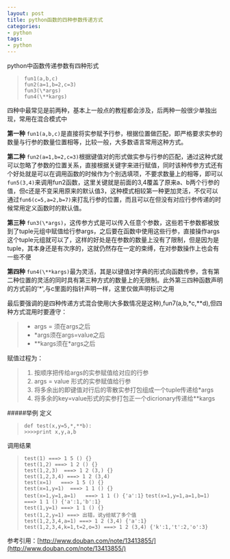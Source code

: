 ```yaml
---
layout: post
title: python函数的四种参数传递方式
categories:
- python
tags:
- python
---
```




python中函数传递参数有四种形式
> `fun1(a,b,c)`    
> `fun2(a=1,b=2,c=3)`    
> `fun3(\*args)`   
> `fun4(\**kargs)`  

四种中最常见是前两种，基本上一般点的教程都会涉及，后两种一般很少单独出现，常用在混合模式中

**第一种** `fun1(a,b,c)`是直接将实参赋予行参，根据位置做匹配，即严格要求实参的数量与行参的数量位置相等，比较一般，大多数语言常用这种方式。

**第二种** `fun2(a=1,b=2,c=3)`根据键值对的形式做实参与行参的匹配，通过这种式就可以忽略了参数的位置关系，直接根据关键字来进行赋值，同时该种传参方式还有个好处就是可以在调用函数的时候作为个别选填项，不要求数量上的相等，即可以`fun5(3,4)`来调用fun2函数，这里关键就是前面的3,4覆盖了原来a、b两个行参的值，但c还是不变采用原来的默认值3，这种模式相较第一种更加灵活，不仅可以通过`fun6(c=5,a=2,b=7)`来打乱行参的位置，而且可以在但没有对应行参传递的时候常用定义函数时的默认值。

**第三种** `fun3(\*args)`，这传参方式是可以传入任意个参数，这些若干参数都被放到了tuple元组中赋值给行参args，之后要在函数中使用这些行参，直接操作args这个tuple元组就可以了，这样的好处是在参数的数量上没有了限制，但是因为是tuple，其本身还是有次序的，这就仍然存在一定的束缚，在对参数操作上也会有一些不便 

**第四种** `fun4(\**kargs)`最为灵活，其是以键值对字典的形式向函数传参，含有第二种位置的灵活的同时具有第三种方式的数量上的无限制。此外第三四种函数声明的方式前的'*',与c里面的指针声明一样，这里仅做声明标识之用

最后要强调的是四种传递方式混合使用(大多数情况是这种),fun7(a,b,*c,**d),但四种方式混用时要遵守：
> + args = <value> 须在args之后   
> + *args须在args=value之后
> + **kargs须在*args之后

赋值过程为：
> 1. 按顺序把传给args的实参赋值给对应的行参
> 2. args = value 形式的实参赋值给行参
> 3. 将多余出的即键值对行后的零散实参打包组成一个tuple传递给*args
> 4. 将多余的key=value形式的实参打包正一个dicrionary传递给**kargs

#####举例
定义
> `def test(x,y=5,*,**b):`   
> `>>>>print x,y,a,b`    

调用结果
> `test(1) ===> 1 5 () {}`   
> `test(1,2) ===> 1 2 () {}`    
> `test(1,2,3)  ===> 1 2 (3,) {}`   
> `test(1,2,3,4) ===> 1 2 (3,4)`    
> `test(x=1)   ===> 1 5 () {}`     
> `test(x=1,y=1)  ===> 1 1 () {}`    
> `test(x=1,y=1,a=1)   ===> 1 1 () {'a':1}`
> `test(x=1,y=1,a=1,b=1)   ===> 1 1 () {'a':1,'b':1}`    
> `test(1,y=1) ===> 1 1 () {}`    
> `test(1,2,y=1) ===> 出错，说y给赋了多个值`  
> `test(1,2,3,4,a=1) ===> 1 2 (3,4) {'a':1}`    
> `test(1,2,3,4,k=1,t=2,o=3) ===> 1 2 (3,4) {'k':1,'t':2,'o':3} `   



参考引用：[http://www.douban.com/note/13413855/](http://www.douban.com/note/13413855/)










